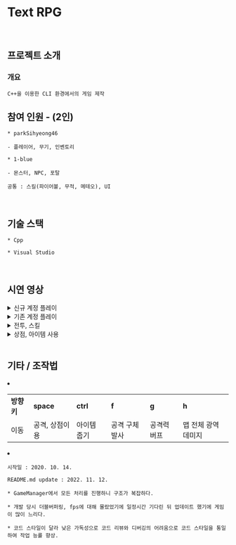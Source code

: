 # Text RPG
<br>

## 프로젝트 소개

### 개요
```
C++을 이용한 CLI 환경에서의 게임 제작
```

## 참여 인원 - (2인)
```
* parkSihyeong46

- 플레이어, 무기, 인벤토리
```
```
* 1-blue

- 몬스터, NPC, 포탈
```
```
공통 : 스킬(파이어볼, 무적, 메테오), UI
```
<br>

## 기술 스택
```
* Cpp

* Visual Studio
```

<br>

## 시연 영상
<details>
  <summary>신규 계정 플레이</summary>
  <img width="976" src="https://user-images.githubusercontent.com/71202869/201464553-6ee3562f-9480-4f1c-bea9-ca06598f4f01.gif"/>
</details>
<details>
  <summary>기존 계정 플레이</summary>
  <img width="976" src="https://user-images.githubusercontent.com/71202869/201464754-f33684ff-4c81-4304-a857-972414be1658.gif"/>
</details>
<details>
  <summary>전투, 스킬</summary>
  <img width="976" src="https://user-images.githubusercontent.com/71202869/201464962-a4b38b0c-1480-4b79-8000-1cbf9a22aa79.gif"/>
</details>
<details>
  <summary>상점, 아이템 사용</summary>
  <img width="976" src="https://user-images.githubusercontent.com/71202869/201465152-2e911fa2-2ddb-4353-a46a-4fbdd575ce24.gif"/>
</details>
<br>

## 기타 / 조작법
<ui>
  <li>
    <table>
      <tr>
        <td><b>방향키</b></td>
        <td><b>space</b></td>
        <td><b>ctrl</b></td>
        <td><b>f</b></td>
        <td><b>g</b></td>
        <td><b>h</b></td>
      </tr>
      <tr>
        <td>이동</td>
        <td>공격, 상점이용</td>
        <td>아이템 줍기</td>
        <td>공격 구체 발사</td>
        <td>공격력 버프</td>
        <td>맵 전체 광역 데미지</td>
      </tr>
    </table>
  </li>
  <li></li>
</ui>
  
</details>

```
시작일 : 2020. 10. 14.

README.md update : 2022. 11. 12.
```
```
* GameManager에서 모든 처리를 진행하니 구조가 복잡하다. 

* 개발 당시 더블버퍼링, fps에 대해 몰랐었기에 일정시간 기다린 뒤 업데이트 했기에 게임이 많이 느리다.

* 코드 스타일이 달라 낮은 가독성으로 코드 리뷰와 디버깅의 어려움으로 코드 스타일을 통일하여 작업 능률 향상.
```
